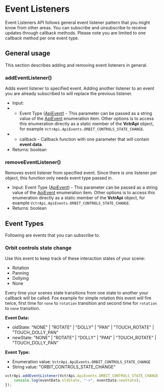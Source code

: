 # Event Listeners

Event Listeners API follows general event listener pattern that you might know from other areas. You can subscribe and unsubscribe to receive updates through callback methods. Please note you are limited to one callback method per one event type.

## General usage

This section describes adding and removing event listeners in general.

### addEventListener()
Adds event listener to specified event. Adding another listener to an event you are already subscribed to will replace the previous listener.
- Input: 
- - Event Type ([ApiEvent](/enumerations?id=eventtype)) - This parameter can be passed as a string value of the [ApiEvent](/enumerations?id=eventtype) enumeration item. Other options is to access this enumeration directly as a static member of the **VctrApi** object, for example `VctrApi.ApiEvents.ORBIT_CONTROLS_STATE_CHANGE`.
- - callback - Callback function with one parameter that will contain **event data**.
- Returns: boolean

### removeEventListener()
Removes event listener from specified event. Since there is one listener per object, this function only needs event type passed in.
- Input: Event Type ([ApiEvent](/enumerations?id=eventtype)) - This parameter can be passed as a string value of the [ApiEvent](/enumerations?id=eventtype) enumeration item. Other options is to access this enumeration directly as a static member of the **VctrApi** object, for example `VctrApi.ApiEvents.ORBIT_CONTROLS_STATE_CHANGE`.
- Returns: boolean

## Event Types

Following are events that you can subscribe to.

### Orbit controls state change

Use this event to keep track of these interaction states of your scene:

- Rotation
- Panning
- Dollying
- None

Every time your scenes state transitions from one state to another your callback will be called. Fox example for simple rotation this event will fire twice, first time for `none` to `rotation` transition and second time for `rotation` to `none` transition.

**Event Data:**
- oldState: "NONE" | "ROTATE" | "DOLLY" | "PAN" | "TOUCH_ROTATE" |  "TOUCH_DOLLY_PAN"
- newState: "NONE" | "ROTATE" | "DOLLY" | "PAN" | "TOUCH_ROTATE" |  "TOUCH_DOLLY_PAN"

**Event Type:**
- Enumeration value: `VctrApi.ApiEvents.ORBIT_CONTROLS_STATE_CHANGE`
- String value: "ORBIT_CONTROLS_STATE_CHANGE"

```javascript
vctrApi.addEventListener(VctrApi.ApiEvents.ORBIT_CONTROLS_STATE_CHANGE, (eventData) => {
    console.log(eventData.oldState, "->", eventData.newState);
});
```



